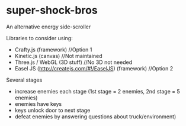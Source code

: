 # super-shock-bros
An alternative energy side-scroller


Libraries to consider using:
* Crafty.js (framework) //Option 1 
* Kinetic.js (canvas) //Not maintained
* Three.js / WebGL (3D stuff) //No 3D not needed
* Easel JS (http://createjs.com/#!/EaselJS) (framework) //Option 2


Several stages
* increase enemies each stage (1st stage = 2 enemies, 2nd stage = 5 enemies)
* enemies have keys
* keys unlock door to next stage
* defeat enemies by answering questions about truck/environment)
